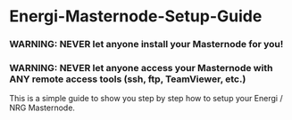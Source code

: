 # Energi-Masternode-Setup-Guide<br />

### WARNING: NEVER let anyone install your Masternode for you!
### WARNING: NEVER let anyone access your Masternode with ANY remote access tools (ssh, ftp, TeamViewer, etc.)<br />

This is a simple guide to show you step by step how to setup your Energi / NRG Masternode.
